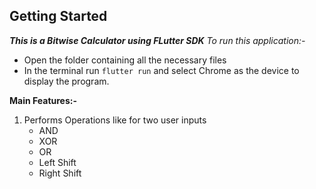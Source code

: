 ## Getting Started

**_This is a Bitwise Calculator using FLutter SDK_**
_To run this application:-_

- Open the folder containing all the necessary files
- In the terminal run `flutter run` and select Chrome as the device to display the program.

**Main Features:-**

1. Performs Operations like for two user inputs
   - AND
   - XOR
   - OR
   - Left Shift
   - Right Shift
